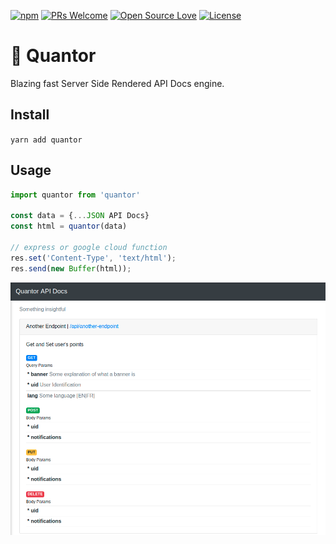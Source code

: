 [![npm](https://img.shields.io/npm/v/quantor.svg)](http://npm.im/quantor)
[![PRs Welcome](https://img.shields.io/badge/PRs-welcome-brightgreen.svg)](http://makeapullrequest.com)
[![Open Source Love](https://badges.frapsoft.com/os/v1/open-source.svg?v=103)](https://github.com/rametta/quantor/)
[![License](https://img.shields.io/badge/License-Apache%202.0-blue.svg)](https://opensource.org/licenses/Apache-2.0)

# 💃 Quantor

Blazing fast Server Side Rendered API Docs engine.

## Install

`yarn add quantor`

## Usage

```js
import quantor from 'quantor'

const data = {...JSON API Docs}
const html = quantor(data)

// express or google cloud function
res.set('Content-Type', 'text/html');
res.send(new Buffer(html));
```

![quantor screenshot](/screenshot.png 'Quantor Screenshot')
